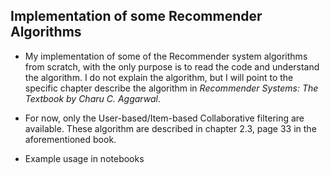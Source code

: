 ## Implementation of some Recommender Algorithms

* My implementation of some of the Recommender system algorithms from scratch, with the only purpose is to read the code and understand the algorithm. I do not explain the algorithm, but I will point to the specific chapter describe the algorithm in *Recommender Systems: The Textbook by Charu C. Aggarwal*.

* For now, only the User-based/Item-based Collaborative filtering are available. These algorithm are described in chapter 2.3, page 33 in the aforementioned book.

* Example usage in notebooks
